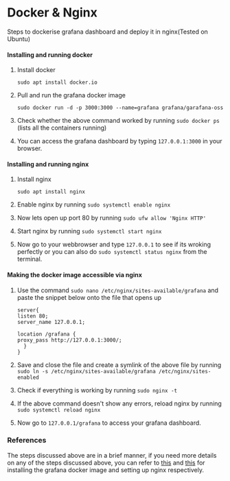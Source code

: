 # Docker & Nginx
Steps to dockerise grafana dashboard and deploy it in nginx(Tested on Ubuntu)

#### Installing and running docker
1. Install docker

    ```sudo apt install docker.io```
    
2. Pull and run the grafana docker image

    ```sudo docker run -d -p 3000:3000 --name=grafana grafana/garafana-oss```

3. Check whether the above command worked by running ```sudo docker ps``` (lists all the containers running)
4. You can access the grafana dashboard by typing ```127.0.0.1:3000``` in your browser.

#### Installing and running nginx
1. Install nginx

    ```sudo apt install nginx```
    
2. Enable nginx by running ```sudo systemctl enable nginx```
3. Now lets open up port 80 by running ```sudo ufw allow 'Nginx HTTP'```
4. Start nginx by running ```sudo systemctl start nginx```
5. Now go to your webbrowser and type ```127.0.0.1``` to see if its wroking perfectly or you can also do ```sudo systemctl status nginx``` from the terminal.

#### Making the docker image accessible via nginx
1. Use the command ```sudo nano /etc/nginx/sites-available/grafana``` and paste the snippet below onto the file that opens up

    ```
    server{
    listen 80;
    server_name 127.0.0.1;

    location /grafana {
    proxy_pass http://127.0.0.1:3000/;
      }  
    }
    ```
    
2. Save and close the file and create a symlink of the above file by running ```sudo ln -s /etc/nginx/sites-available/grafana /etc/nginx/sites-enabled```
3. Check if everything is working by running ```sudo nginx -t```
4. If the above command doesn't show any errors, reload nginx by running ```sudo systemctl reload nginx```
5. Now go to ```127.0.0.1/grafana``` to access your grafana dashboard.

### References
The steps discussed above are in a brief manner, if you need more details on any of the steps discussed above, you can refer to [this](https://grafana.com/grafana/download?edition=oss&platform=docker) and [this](/etc/nginx/site-available/grafana) for installing the grafana docker image and setting up nginx respectively.
